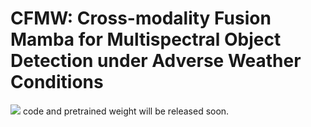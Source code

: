 # CFMW: Cross-modality Fusion Mamba for Multispectral Object Detection under Adverse Weather Conditions
![](https://github.com/lhy-zjut/CFMW/blob/main/pictures/main_pipeline.png)
code and pretrained weight will be released soon.
